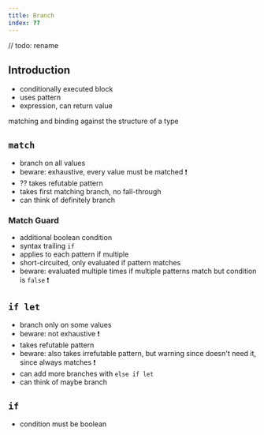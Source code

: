 ```yaml
---
title: Branch
index: ??
---
```


// todo: rename



## Introduction

- conditionally executed block
- uses pattern
- expression, can return value

matching and binding against the structure of a type



## `match`

- branch on all values
- beware: exhaustive, every value must be matched ❗️
- ?? takes refutable pattern
- takes first matching branch, no fall-through
- can think of definitely branch

### Match Guard

- additional boolean condition
- syntax trailing `if`
- applies to each pattern if multiple
- short-circuited, only evaluated if pattern matches
- beware: evaluated multiple times if multiple patterns match but condition is `false` ❗️



## `if let`

- branch only on some values
- beware: not exhaustive ❗️
- takes refutable pattern
- beware: also takes irrefutable pattern, but warning since doesn't need it, since always matches ❗️
- can add more branches with `else if let`
- can think of maybe branch



## `if`

- condition must be boolean
